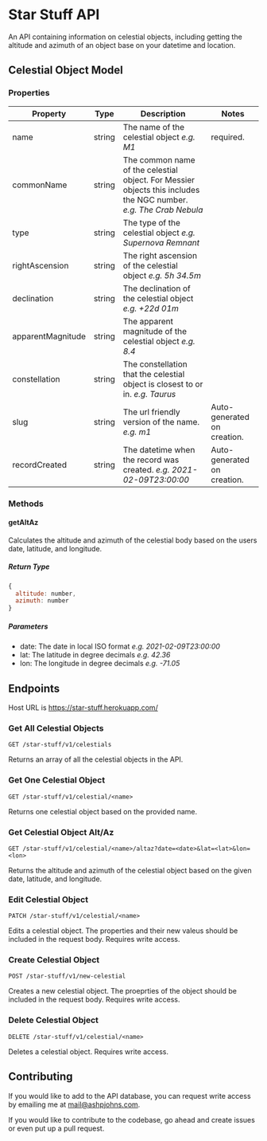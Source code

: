 # Star Stuff API

An API containing information on celestial objects, including getting the altitude and azimuth of an object base on your datetime and location.

## Celestial Object Model

### Properties

Property | Type | Description | Notes
--- | --- | --- | ---
name | string | The name of the celestial object *e.g. M1* | required.
commonName | string | The common name of the celestial object. For Messier objects this includes the NGC number. *e.g. The Crab Nebula* |
type | string | The type of the celestial object *e.g. Supernova Remnant* |
rightAscension | string | The right ascension of the celestial object *e.g. 5h 34.5m* |
declination | string | The declination of the celestial object *e.g. +22d 01m* |
apparentMagnitude | string | The apparent magnitude of the celestial object *e.g. 8.4* |
constellation | string | The constellation that the celestial object is closest to or in. *e.g. Taurus* |
slug | string | The url friendly version of the name. *e.g. m1* | Auto-generated on creation.
recordCreated | string | The datetime when the record was created. *e.g. 2021-02-09T23:00:00* | Auto-generated on creation.

### Methods

#### getAltAz
Calculates the altitude and azimuth of the celestial body based on the users date, latitude, and longitude.

##### Return Type

```js
{
  altitude: number,
  azimuth: number
}
```

##### Parameters

- date: The date in local ISO format *e.g. 2021-02-09T23:00:00*
- lat: The latitude in degree decimals *e.g. 42.36*
- lon: The longitude in degree decimals *e.g. -71.05*


## Endpoints

Host URL is https://star-stuff.herokuapp.com/

### Get All Celestial Objects

`GET /star-stuff/v1/celestials`

Returns an array of all the celestial objects in the API.

### Get One Celestial Object

`GET /star-stuff/v1/celestial/<name>`

Returns one celestial object based on the provided name.

### Get Celestial Object Alt/Az

`GET /star-stuff/v1/celestial/<name>/altaz?date=<date>&lat=<lat>&lon=<lon>`

Returns the altitude and azimuth of the celestial object based on the given date, latitude, and longitude.

### Edit Celestial Object

`PATCH /star-stuff/v1/celestial/<name>`

Edits a celestial object. The properties and their new valeus should be included in the request body. Requires write access.

### Create Celestial Object

`POST /star-stuff/v1/new-celestial`

Creates a new celestial object. The proeprties of the object should be included in the request body. Requires write access.

### Delete Celestial Object

`DELETE /star-stuff/v1/celestial/<name>`

Deletes a celestial object. Requires write access.

## Contributing

If you would like to add to the API database, you can request write access by emailing me at mail@ashpjohns.com.

If you would like to contribute to the codebase, go ahead and create issues or even put up a pull request.